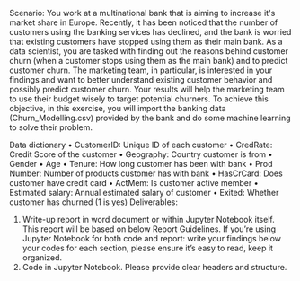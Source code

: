 Scenario: You work at a multinational bank that is aiming to increase it's market share in Europe. Recently, it has been noticed that the number of customers using the banking services has declined, and the bank is worried that existing customers have stopped using them as their main bank.
As a data scientist, you are tasked with finding out the reasons behind customer churn (when a customer stops using them as the main bank) and to predict customer churn.
The marketing team, in particular, is interested in your findings and want to better understand existing customer behavior and possibly predict customer churn. Your results will help the marketing team to use their budget wisely to target potential churners. To achieve this objective, in this exercise, you will import the banking data (Churn_Modelling.csv) provided by the bank and do some machine learning to solve their problem.

Data dictionary
•	CustomerID: Unique ID of each customer
•	CredRate: Credit Score of the customer
•	Geography: Country customer is from
•	Gender
•	Age
•	Tenure: How long customer has been with bank
•	Prod Number: Number of products customer has with bank
•	HasCrCard: Does customer have credit card
•	ActMem: Is customer active member
•	Estimated salary: Annual estimated salary of customer
•	Exited: Whether customer has churned (1 is yes)
Deliverables:
1.	Write-up report in word document or within Jupyter Notebook itself. 
This report will be based on below Report Guidelines. 
If you’re using Jupyter Notebook for both code and report: write your findings below your codes for each section, please ensure it’s easy to read, keep it organized.
2.	Code in Jupyter Notebook. Please provide clear headers and structure.
